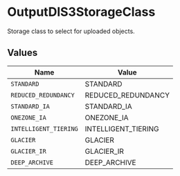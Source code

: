 # OutputDlS3StorageClass

Storage class to select for uploaded objects.


## Values

| Name                  | Value                 |
| --------------------- | --------------------- |
| `STANDARD`            | STANDARD              |
| `REDUCED_REDUNDANCY`  | REDUCED_REDUNDANCY    |
| `STANDARD_IA`         | STANDARD_IA           |
| `ONEZONE_IA`          | ONEZONE_IA            |
| `INTELLIGENT_TIERING` | INTELLIGENT_TIERING   |
| `GLACIER`             | GLACIER               |
| `GLACIER_IR`          | GLACIER_IR            |
| `DEEP_ARCHIVE`        | DEEP_ARCHIVE          |